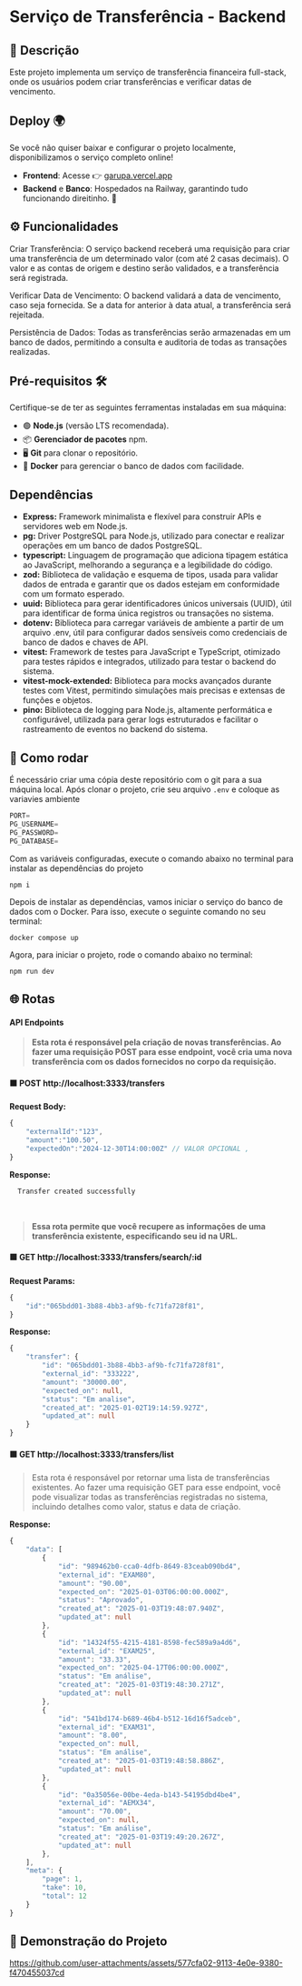 # Serviço de Transferência - Backend

## 📜 Descrição

Este projeto implementa um serviço de transferência financeira
full-stack, onde os usuários podem criar transferências e verificar
datas de vencimento.

## Deploy 🌍
Se você não quiser baixar e configurar o projeto localmente, disponibilizamos o serviço completo online!

- **Frontend**: Acesse 👉 [garupa.vercel.app](https://garupa.vercel.app)
- **Backend** e **Banco**: Hospedados na Railway, garantindo tudo funcionando direitinho. 🚀

## ⚙️ Funcionalidades

Criar Transferência: O serviço backend receberá uma requisição para criar uma transferência de um determinado valor (com até 2 casas decimais). O valor e as contas de origem e destino serão validados, e a transferência será registrada.

Verificar Data de Vencimento: O backend validará a data de vencimento, caso seja fornecida. Se a data for anterior à data atual, a transferência será rejeitada.

Persistência de Dados: Todas as transferências serão armazenadas em um banco de dados, permitindo a consulta e auditoria de todas as transações realizadas.

## Pré-requisitos 🛠️
Certifique-se de ter as seguintes ferramentas instaladas em sua máquina:

- 🟢 **Node.js** (versão LTS recomendada).
- 📦 **Gerenciador de pacotes** npm.
- 🖥️ **Git** para clonar o repositório.
- 🐳  **Docker** para gerenciar o banco de dados com facilidade. 

## Dependências

- <b>Express:</b> Framework minimalista e flexível para construir APIs e servidores web em Node.js. <br>
- <b>pg:</b> Driver PostgreSQL para Node.js, utilizado para conectar e realizar operações em um banco de dados PostgreSQL. <br>
- <b>typescript:</b> Linguagem de programação que adiciona tipagem estática ao JavaScript, melhorando a segurança e a legibilidade do código. <br>
- <b>zod:</b> Biblioteca de validação e esquema de tipos, usada para validar dados de entrada e garantir que os dados estejam em conformidade com um formato esperado. <br>
- <b>uuid:</b> Biblioteca para gerar identificadores únicos universais (UUID), útil para identificar de forma única registros ou transações no sistema. <br>
- <b>dotenv:</b> Biblioteca para carregar variáveis de ambiente a partir de um arquivo .env, útil para configurar dados sensíveis como credenciais de banco de dados e chaves de API. <br>
- <b>vitest:</b> Framework de testes para JavaScript e TypeScript, otimizado para testes rápidos e integrados, utilizado para testar o backend do sistema.<br>
- <b>vitest-mock-extended:</b> Biblioteca para mocks avançados durante testes com Vitest, permitindo simulações mais precisas e extensas de funções e objetos.<br>
- <b>pino:</b> Biblioteca de logging para Node.js, altamente performática e configurável, utilizada para gerar logs estruturados e facilitar o rastreamento de eventos no backend do sistema.<br>

## 🚀 Como rodar

É necessário criar uma cópia deste repositório com o git para a sua máquina local.
Após clonar o projeto, crie seu arquivo `.env` e coloque as variavies ambiente

```ts
PORT=
PG_USERNAME=
PG_PASSWORD=
PG_DATABASE=
```

Com as variáveis configuradas, execute o comando abaixo no terminal para instalar as dependências do projeto

```
npm i
```

Depois de instalar as dependências, vamos iniciar o serviço do banco de dados com o Docker. Para isso, execute o seguinte comando no seu terminal:

```
docker compose up
```

Agora, para iniciar o projeto, rode o comando abaixo no terminal:

```
npm run dev
```

## 🌐 Rotas

#### API Endpoints

> <b> Esta rota é responsável pela criação de novas transferências. Ao fazer uma requisição POST para esse endpoint, você cria uma nova transferência com os dados fornecidos no corpo da requisição. </b>

#### 🟧 POST http://localhost:3333/transfers

<b>Request Body: </b>

```ts
{
    "externalId":"123",
    "amount":"100.50",
    "expectedOn":"2024-12-30T14:00:00Z" // VALOR OPCIONAL ,
}
```

<b>Response: </b>

```ts
  Transfer created successfully
```

<br>

> <b>Essa rota permite que você recupere as informações de uma transferência existente, especificando seu id na URL.</b>

#### 🟩 GET http://localhost:3333/transfers/search/:id

<b>Request Params: </b>

```ts
{
    "id":"065bdd01-3b88-4bb3-af9b-fc71fa728f81",
}
```

<b>Response: </b>

```ts
{
    "transfer": {
        "id": "065bdd01-3b88-4bb3-af9b-fc71fa728f81",
        "external_id": "333222",
        "amount": "30000.00",
        "expected_on": null,
        "status": "Em analise",
        "created_at": "2025-01-02T19:14:59.927Z",
        "updated_at": null
    }
}
```

#### 🟩 GET http://localhost:3333/transfers/list
>Esta rota é responsável por retornar uma lista de transferências existentes. Ao fazer uma requisição GET para esse endpoint, você pode visualizar todas as transferências registradas no sistema, incluindo detalhes como valor, status e data de criação.

<b>Response: </b>

```ts
{
    "data": [
        {
            "id": "989462b0-cca0-4dfb-8649-83ceab090bd4",
            "external_id": "EXAM80",
            "amount": "90.00",
            "expected_on": "2025-01-03T06:00:00.000Z",
            "status": "Aprovado",
            "created_at": "2025-01-03T19:48:07.940Z",
            "updated_at": null
        },
        {
            "id": "14324f55-4215-4181-8598-fec589a9a4d6",
            "external_id": "EXAM25",
            "amount": "33.33",
            "expected_on": "2025-04-17T06:00:00.000Z",
            "status": "Em análise",
            "created_at": "2025-01-03T19:48:30.271Z",
            "updated_at": null
        },
        {
            "id": "541bd174-b689-46b4-b512-16d16f5adceb",
            "external_id": "EXAM31",
            "amount": "8.00",
            "expected_on": null,
            "status": "Em análise",
            "created_at": "2025-01-03T19:48:58.886Z",
            "updated_at": null
        },
        {
            "id": "0a35056e-00be-4eda-b143-54195dbd4be4",
            "external_id": "AEMX34",
            "amount": "70.00",
            "expected_on": null,
            "status": "Em análise",
            "created_at": "2025-01-03T19:49:20.267Z",
            "updated_at": null
        },
    ],
    "meta": {
        "page": 1,
        "take": 10,
        "total": 12
    }
}
```
## 🎥 Demonstração do Projeto


https://github.com/user-attachments/assets/577cfa02-9113-4e0e-9380-f470455037cd


